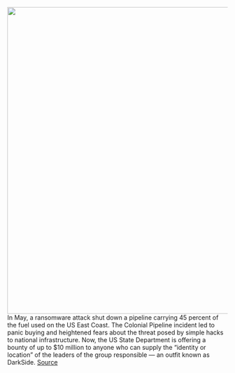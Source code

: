 <img src='https://cdn.vox-cdn.com/thumbor/-vgSoXyu933iTbVzhNJYYztoMc4=/0x0:4579x3057/1200x800/filters:focal(1924x1163:2656x1895)/cdn.vox-cdn.com/uploads/chorus_image/image/70098957/1332362213.0.jpg' width='700px' /><br/>
In May, a ransomware attack shut down a pipeline carrying 45 percent of the fuel used on the US East Coast. The Colonial Pipeline incident led to panic buying and heightened fears about the threat posed by simple hacks to national infrastructure. Now, the US State Department is offering a bounty of up to $10 million to anyone who can supply the “identity or location” of the leaders of the group responsible — an outfit known as DarkSide.
<a href='https://www.theverge.com/2021/11/5/22764987/darkside-hackers-bounty-10-million-colonial-pipeline'> Source <a/>
